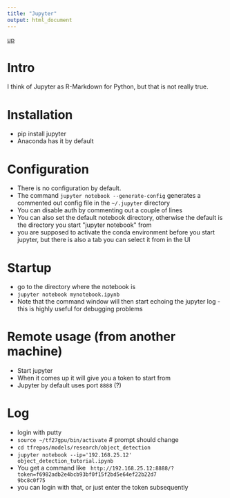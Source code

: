 ```yaml
---
title: "Jupyter"
output: html_document
---
```

[up](https://mikewise2718.github.io/markdowndocs/)

# Intro
I think of Jupyter as R-Markdown for Python, but that is not really true.

# Installation
* pip install jupyter
* Anaconda has it by default

# Configuration
 * There is no configuration by default. 
 * The command `jupyter notebook --generate-config` generates a commented out config file in the `~/.jupyter` directory
 * You can disable auth by commenting out a couple of lines
 * You can also set the default notebook directory, otherwise the default is the directory you start "jupyter notebook" from
 * you are supposed to activate the conda environment before you start jupyter, but there is also a tab you can select it from in the UI

# Startup
* go to the directory where the notebook is
* `jupyter notebook mynotebook.ipynb`
* Note that the command window will then start echoing the jupyter log - this is highly useful for debugging problems

 # Remote usage (from another machine)
 * Start jupyter 
 * When it comes up it will give you a token to start from
 * Jupyter by default uses port `8888` (?)


# Log
- login with putty
- `source ~/tf27gpu/bin/activate`   # prompt should change
- `cd tfrepos/models/research/object_detection`
- `jupyter notebook --ip='192.168.25.12' object_detection_tutorial.ipynb`
- You get a command like ` http://192.168.25.12:8888/?token=f6982adb2e4bcb93bf0f15f2bd5e64ef22b22d7                                                                                                                                                     9bc8c0f75` 
- you can login with that, or just enter the token subsequently